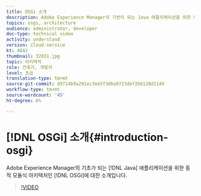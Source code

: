 ```yaml
---
title: OSGi 소개
description: Adobe Experience Manager의 기반이 되는 Java 애플리케이션을 위한 다이내믹한 모듈식 아키텍처인 OSGi를 소개합니다.
topics: osgi, architecture
audience: administrator, developer
doc-type: technical video
activity: understand
version: cloud-service
kt: 4642
thumbnail: 32031.jpg
topic: 아키텍처
role: 건축가, 개발자
level: 초급
translation-type: tm+mt
source-git-commit: d9714b9a291ec3ee5f3dba9723de72bb120d2149
workflow-type: tm+mt
source-wordcount: '45'
ht-degree: 6%

---
```



# [!DNL OSGi] 소개{#introduction-osgi}

Adobe Experience Manager의 기초가 되는 [!DNL Java] 애플리케이션을 위한 동적 모듈식 아키텍처인 [!DNL OSGi]에 대한 소개입니다.

>[!VIDEO](https://video.tv.adobe.com/v/32031/?quality=12&learn=on)